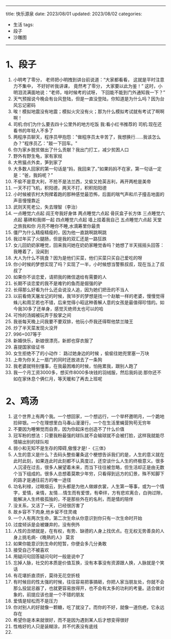 
---
title: 快乐源泉
date: 2023/08/01
updated: 2023/08/02
categories:
  - 生活
tags:
  - 段子
  - 沙雕图
---

# 1、段子

1. 小明考了零分， 老师把小明拽到讲台前说道：“大家都看看， 这就是平时注意力不集中， 不好好听我讲课， 竟然考了零分， 大家要以此为鉴！” 这时，小明泪流满面地说：“老师，啥时候考的试呀， 下回能不能到门外通知我一下？”
2. 天气预报说今晚会有台风登陆，但是一直没登陆，你知道是为什么吗？因为台风忘记密码
3. 唉！模拟地震没有地震；模拟火灾没有火；那为什么模拟考试就有考试了啊啊啊！
4. 司机:你们为什么要去四十公里外的地方吃饭 我:看小红书推荐的 司机:现在还看书的年轻人不多了
5. 两程序员聊天，程序员甲抱怨："做程序员太辛苦了，我想换行……我该怎么办？"程序员乙："敲一下回车。"
6. 你为家乡脱贫做出了什么贡献？我出门打工，减少贫困人口
7. 野外有野生龟，家有家规
8. 大熊猫点外卖，笋到家了
9. 大多数人回家的第一句话是“妈，我回来了。”如果妈妈不在家，第一句话一定是：“爸，我妈呢？”
10. 不偷不是意大利，不抢不是法兰西，又偷又抢英吉利，再开两枪是美帝
11. 一天不打飞机，积阳德，两天不打，积积阳阳德
12. 小时候被农村大狗撵着跑的那种感觉最恐怖，后面的喘气声和爪子撞击地面的声音慢慢靠近
13. 武则天死老公，失去理智（李治）
14. 一点睡觉六点起 阎王夸我好身体 两点睡觉六点起 骨灰盒子长方体 三点睡觉六点起 墓碑和我绑一起 四点睡觉六点起 墙上挂着我自己 五点睡觉六点起 天堂之旅我和你 月亮不睡你不睡,水滴筹里你最贵
15. 僵尸为什么精瘦精瘦的，因为他一直跳啊跳啊跳
16. 我过年买了火腿肠，但是我的双汇还是一路狂跌
17. 女儿回奶奶家睡觉，回来我问她在奶奶家睡觉香吗？她想了半天摇摇头回答：我睡着了，没闻到
18. 大人为什么不挑食？因为是他们买菜，他们买菜只买自己爱吃的呀
19. 你小时候的梦想实现了吗？实现了一半，小时候想当警察叔叔，现在当上了叔叔了
20. 如果你不谈恋爱，请把我的微信退给有需要的人
21. 长期不谈恋爱的我不是难钓的鱼而是倔强的驴
22. 长得那么好看为什么还会说没人追，因为她们把丑的不当人
23. 以前看倚天屠龙记的时候，我18岁的梦想是找一个赵敏一样的老婆，慢慢觉得蛛儿和周芷若也不错，后来觉得小昭这种善解人意的女孩是最值得珍惜的。如今我30多了还单身，感觉灭绝师太也可以的哈
24. 可怜的汤姆被玩弄于股掌之间
25. 我爸每天晚上问我要不要双排，他玩小乔我还得帮他禁兰陵王
26. 炒了半天菜发现火没开
27. 996+007等于
28. 新婚快乐，新娘很漂亮，新郎也穿衣服了
29. 喜提国家级证书
30. 女生拒绝不了的小动作：  路过她身边的时候 ，偷偷往她兜里塞一万块
31. 上帝为你关上一扇门的同时还放进去了一条狗
32. 我老婆就特别懂事，在我最困难的时候，怕拖累我，跟别人跑了
33. 我一个月工资3000多，想买件8000多块钱的羽绒服，然后我妈说:那你还不如在家休息个俩仨月，等天暖和了再去上班呢



# 2、鸡汤

1. 这个世界上有两个我。一个想回家，一个想远行，一个举杯邀明月，一个跪地捡碎银。一个在理想里白马春山漫漫行，一个在生活里蝇营狗苟无穷年
2. 不要因为睡懒觉而自责，因为你起床也创造不了什么价值
3. 冠军粉的想法：只要我粉最强的球队就不会输球就不会被打脸，这样我就能尽情输出别的球队啦
4. 弱小和无知不是生存的障碍,傲慢才是! -《三体》
5. 人生的意义是什么？去码头整些薯条这个梗想告诉我们的是，人生的意义就在此时此刻，如果连此时此刻都不认真度过，还空谈什么人生的终极意义。很多人沉浸在过去，很多人展望着未来，而当下往往被忽略，但生活却正是由无数个当下组成的。很多人总想着莫欺少年穷，只看得到远方的幻景，殊不知脚下的路才是通往前方的唯一途径
6. 功名利禄，过眼烟云，到头都是为他人做嫁衣裳，人生第一等事，或为一个情字，爱情，亲情，友情....情生而有爱恨，有牵绊，方有悲欢离合，白驹过隙，能解决人生终极孤独的，不是那些外在的名利，而是情的陪伴
7. 没关系，又活了一天，已经很厉害了
8. 故乡容不下肉身,他乡留不住灵魂
9. 一个人有两次生命，第二次生命从你意识到你只有一次生命时开始
10. 过度倾诉是会被嫌弃的，没有例外
11. 人性的丑陋就是，在有权，有势、缺德的人身上找优点。在无权无势善良的人身上挑毛病-《晚熟的人》 莫言
12. 如果你能意识到生命的短暂，你便会多几分勇敢
13. 接受自己不被喜欢
14. 用疑问句回答疑问句时一般是说中了
15. 忘掉人脉，社交的本质是价值互换，没有本事没有资源跟人换，人脉就是个笑话
16. 有花堪折直须折，莫待无花空折枝
17. 有时候目的性太强的时候，往往容易把事搞砸，你把人家当朋友处，你就不会那么投鼠忌器了，也就更容易放得开，也不会有太多的功利的考量。适合做对象的，前提应该也是一个不错的朋友
18. 爱情是轻松而不是压力
19. 你对别人的好就像一颗糖，吃了就没了。而你的不好，就像一道伤疤，它永远存在
20. 希望你是本来就很好，而不是因为遇到某人后才想变得很好
21. 性格好的人只是装糊涂，并不代表没有底线
22. 


